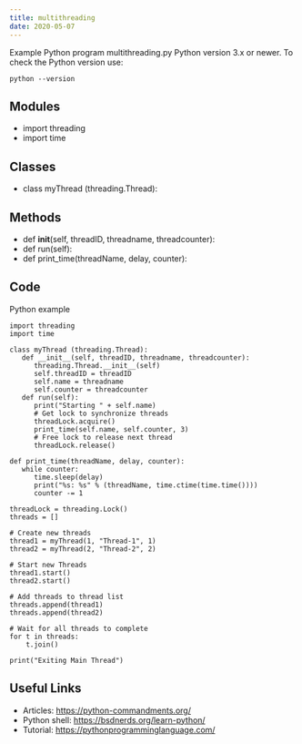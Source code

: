 ```yaml
---
title: multithreading
date: 2020-05-07
---
```

Example Python program multithreading.py
Python version 3.x or newer.
To check the Python version use:

    python --version

## Modules

* import threading
* import time

## Classes

* class myThread (threading.Thread):

## Methods

*    def __init__(self, threadID, threadname, threadcounter):
*    def run(self):
* def print_time(threadName, delay, counter):

## Code

Python example

    import threading
    import time
    
    class myThread (threading.Thread):
       def __init__(self, threadID, threadname, threadcounter):
          threading.Thread.__init__(self)
          self.threadID = threadID
          self.name = threadname
          self.counter = threadcounter
       def run(self):
          print("Starting " + self.name)
          # Get lock to synchronize threads
          threadLock.acquire()
          print_time(self.name, self.counter, 3)
          # Free lock to release next thread
          threadLock.release()
    
    def print_time(threadName, delay, counter):
       while counter:
          time.sleep(delay)
          print("%s: %s" % (threadName, time.ctime(time.time())))
          counter -= 1
    
    threadLock = threading.Lock()
    threads = []
    
    # Create new threads
    thread1 = myThread(1, "Thread-1", 1)
    thread2 = myThread(2, "Thread-2", 2)
    
    # Start new Threads
    thread1.start()
    thread2.start()
    
    # Add threads to thread list
    threads.append(thread1)
    threads.append(thread2)
    
    # Wait for all threads to complete
    for t in threads:
        t.join()
    
    print("Exiting Main Thread")

## Useful Links

- Articles: https://python-commandments.org/
- Python shell: https://bsdnerds.org/learn-python/
- Tutorial: https://pythonprogramminglanguage.com/
